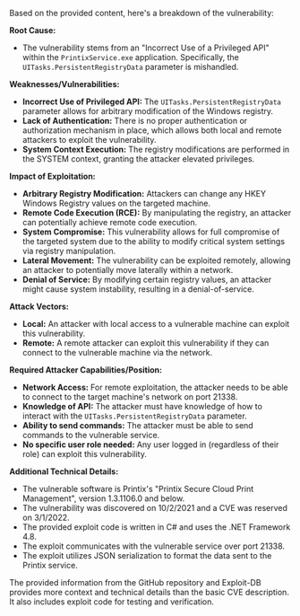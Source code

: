 Based on the provided content, here's a breakdown of the vulnerability:

**Root Cause:**

*   The vulnerability stems from an "Incorrect Use of a Privileged API" within the `PrintixService.exe` application. Specifically, the `UITasks.PersistentRegistryData` parameter is mishandled.

**Weaknesses/Vulnerabilities:**

*   **Incorrect Use of Privileged API:** The `UITasks.PersistentRegistryData` parameter allows for arbitrary modification of the Windows registry.
*   **Lack of Authentication:** There is no proper authentication or authorization mechanism in place, which allows both local and remote attackers to exploit the vulnerability.
*   **System Context Execution:** The registry modifications are performed in the SYSTEM context, granting the attacker elevated privileges.

**Impact of Exploitation:**

*   **Arbitrary Registry Modification:** Attackers can change any HKEY Windows Registry values on the targeted machine.
*   **Remote Code Execution (RCE):** By manipulating the registry, an attacker can potentially achieve remote code execution.
*   **System Compromise:** This vulnerability allows for full compromise of the targeted system due to the ability to modify critical system settings via registry manipulation.
*   **Lateral Movement:** The vulnerability can be exploited remotely, allowing an attacker to potentially move laterally within a network.
*   **Denial of Service:** By modifying certain registry values, an attacker might cause system instability, resulting in a denial-of-service.

**Attack Vectors:**

*   **Local:** An attacker with local access to a vulnerable machine can exploit this vulnerability.
*   **Remote:** A remote attacker can exploit this vulnerability if they can connect to the vulnerable machine via the network.

**Required Attacker Capabilities/Position:**

*   **Network Access:** For remote exploitation, the attacker needs to be able to connect to the target machine's network on port 21338.
*   **Knowledge of API:** The attacker must have knowledge of how to interact with the `UITasks.PersistentRegistryData` parameter.
*   **Ability to send commands:** The attacker must be able to send commands to the vulnerable service.
*   **No specific user role needed:** Any user logged in (regardless of their role) can exploit this vulnerability.

**Additional Technical Details:**
*   The vulnerable software is Printix's "Printix Secure Cloud Print Management", version 1.3.1106.0 and below.
*   The vulnerability was discovered on 10/2/2021 and a CVE was reserved on 3/1/2022.
*   The provided exploit code is written in C# and uses the .NET Framework 4.8.
*   The exploit communicates with the vulnerable service over port 21338.
*   The exploit utilizes JSON serialization to format the data sent to the Printix service.

The provided information from the GitHub repository and Exploit-DB provides more context and technical details than the basic CVE description. It also includes exploit code for testing and verification.